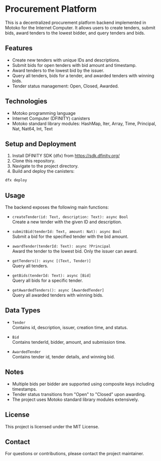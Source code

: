 # Procurement Platform

This is a decentralized procurement platform backend implemented in Motoko for the Internet Computer. It allows users to create tenders, submit bids, award tenders to the lowest bidder, and query tenders and bids.

## Features

- Create new tenders with unique IDs and descriptions.
- Submit bids for open tenders with bid amount and timestamp.
- Award tenders to the lowest bid by the issuer.
- Query all tenders, bids for a tender, and awarded tenders with winning bids.
- Tender status management: Open, Closed, Awarded.

## Technologies

- Motoko programming language
- Internet Computer (DFINITY) canisters
- Motoko standard library modules: HashMap, Iter, Array, Time, Principal, Nat, Nat64, Int, Text

## Setup and Deployment

1. Install DFINITY SDK (dfx) from https://sdk.dfinity.org/
2. Clone this repository.
3. Navigate to the project directory.
4. Build and deploy the canisters:

```bash
dfx deploy
```

## Usage

The backend exposes the following main functions:

- `createTender(id: Text, description: Text): async Bool`  
  Create a new tender with the given ID and description.

- `submitBid(tenderId: Text, amount: Nat): async Bool`  
  Submit a bid for the specified tender with the bid amount.

- `awardTender(tenderId: Text): async ?Principal`  
  Award the tender to the lowest bid. Only the issuer can award.

- `getTenders(): async [(Text, Tender)]`  
  Query all tenders.

- `getBids(tenderId: Text): async [Bid]`  
  Query all bids for a specific tender.

- `getAwardedTenders(): async [AwardedTender]`  
  Query all awarded tenders with winning bids.

## Data Types

- `Tender`  
  Contains id, description, issuer, creation time, and status.

- `Bid`  
  Contains tenderId, bidder, amount, and submission time.

- `AwardedTender`  
  Contains tender id, tender details, and winning bid.

## Notes

- Multiple bids per bidder are supported using composite keys including timestamps.
- Tender status transitions from "Open" to "Closed" upon awarding.
- The project uses Motoko standard library modules extensively.

## License

This project is licensed under the MIT License.

## Contact

For questions or contributions, please contact the project maintainer.
